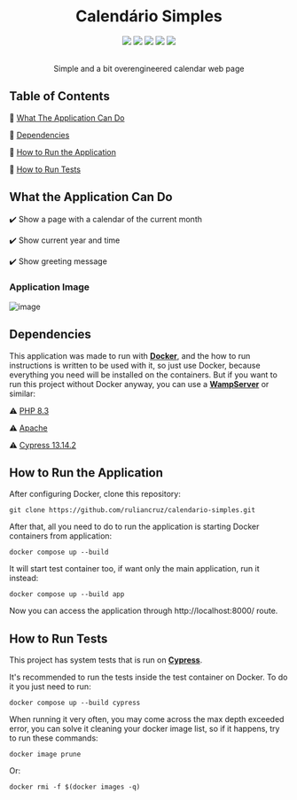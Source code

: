 <div align="center">
  <h1>Calendário Simples</h1>
  <div>
    <img src="https://img.shields.io/static/v1?label=php&message=8.3.0&color=purple&style=for-the-badge&logo=php"/>
    <img src="https://img.shields.io/static/v1?label=cypress&message=13.14.2&color=GREEN&style=for-the-badge&logo=cypress&logoColor=white"/>
    <img src="https://img.shields.io/static/v1?label=tests&message=4&color=green&style=for-the-badge"/>
    <img src="https://img.shields.io/static/v1?label=status&message=finished&color=green&style=for-the-badge"/>
    <img src="https://img.shields.io/static/v1?label=license&message=unlicense&color=green&style=for-the-badge"/>
  </div><br>

  Simple and a bit overengineered calendar web page
</div>


## Table of Contents

:small_blue_diamond: [What The Application Can Do](#what-the-application-can-do)

:small_blue_diamond: [Dependencies](#dependencies)

:small_blue_diamond: [How to Run the Application](#how-to-run-the-application)

:small_blue_diamond: [How to Run Tests](#how-to-run-tests)

## What the Application Can Do

:heavy_check_mark: Show a page with a calendar of the current month

:heavy_check_mark: Show current year and time

:heavy_check_mark: Show greeting message

### Application Image

![image](https://github.com/user-attachments/assets/f6e07fb0-68ff-4d78-b04a-c52e70a377dc)


## Dependencies

This application was made to run with [**Docker**](https://www.docker.com/), and the how to run instructions is written to be used with it, so just use Docker, because everything you need will be installed on the containers. But if you want to run this project without Docker anyway, you can use a [**WampServer**](https://www.wampserver.com/) or similar:

:warning: [PHP 8.3](https://www.php.net/)

:warning: [Apache](https://www.apache.org/)

:warning: [Cypress 13.14.2](https://www.cypress.io/)

## How to Run the Application

After configuring Docker, clone this repository:

```
git clone https://github.com/ruliancruz/calendario-simples.git
```

After that, all you need to do to run the application is starting Docker containers from application:

```
docker compose up --build
```

It will start test container too, if want only the main application, run it instead:

```
docker compose up --build app
```

Now you can access the application through http://localhost:8000/ route.

## How to Run Tests

This project has system tests that is run on [**Cypress**](https://www.cypress.io/).

It's recommended to run the tests inside the test container on Docker. To do it you just need to run:

```
docker compose up --build cypress
```

When running it very often, you may come across the max depth exceeded error, you can solve it cleaning your docker image list, so if it happens, try to run these commands:

```
docker image prune
```

Or:

```
docker rmi -f $(docker images -q)
```